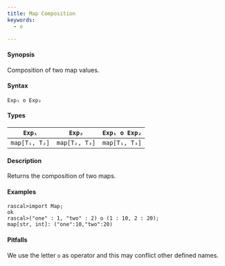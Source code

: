 ```yaml
---
title: Map Composition
keywords:
  - o

---
```


#### Synopsis

Composition of two map values.

#### Syntax

`Exp₁ o Exp₂`

#### Types

|`Exp₁`            | `Exp₂`           | `Exp₁ o Exp₂`  |
| --- | --- | --- |
| `map[T₁, T₂]` | `map[T₂, T₃]` | `map[T₁, T₃]`  |


#### Description

Returns the composition of two maps.

#### Examples


```rascal-shell 
rascal>import Map;
ok
rascal>("one" : 1, "two" : 2) o (1 : 10, 2 : 20);
map[str, int]: ("one":10,"two":20)
```

#### Pitfalls

We use the letter `o` as operator and this may conflict other defined names.

